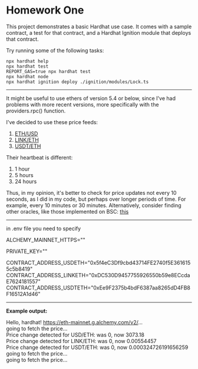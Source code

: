 # Homework One

This project demonstrates a basic Hardhat use case. It comes with a sample contract, a test for that contract, and a Hardhat Ignition module that deploys that contract.

Try running some of the following tasks:

```shell
npx hardhat help
npx hardhat test
REPORT_GAS=true npx hardhat test
npx hardhat node
npx hardhat ignition deploy ./ignition/modules/Lock.ts
```

---

It might be useful to use ethers of version 5.4 or below, since I've had problems with more recent versions, more specifically with the providers.rpc() function.


I've decided to use these price feeds:

1. [ETH/USD](https://data.chain.link/feeds/ethereum/mainnet/eth-usd)
2. [LINK/ETH](https://data.chain.link/feeds/ethereum/mainnet/link-eth)
3. [USDT/ETH](https://data.chain.link/feeds/ethereum/mainnet/usdt-eth)

Their heartbeat is different:
1. 1 hour
2. 5 hours
3. 24 hours

Thus, in my opinion, it's better to check for price updates not every 10 seconds, as I did in my code, but perhaps over longer periods of time. For example, every 10 minutes or 30 minutes. Alternatively, consider finding other oracles, like those implemented on BSC: [this](https://oracle.binance.com/data-feeds/detail/bsc/BNB-USD)



---

in .env file you need to specify 

ALCHEMY_MAINNET_HTTPS=""

PRIVATE_KEY=""

CONTRACT_ADDRESS_USDETH="0x5f4eC3Df9cbd43714FE2740f5E3616155c5b8419"
CONTRACT_ADDRESS_LINKETH="0xDC530D9457755926550b59e8ECcdaE7624181557"
CONTRACT_ADDRESS_USDTETH="0xEe9F2375b4bdF6387aa8265dD4FB8F16512A1d46"

---

**Example output:**

Hello, hardhat!
https://eth-mainnet.g.alchemy.com/v2/...  
going to fetch the price...  
Price change detected for USD/ETH: was 0, now 3073.18  
Price change detected for LINK/ETH: was 0, now 0.00554457  
Price change detected for USDT/ETH: was 0, now 0.000324726191656259  
going to fetch the price...  
going to fetch the price...  